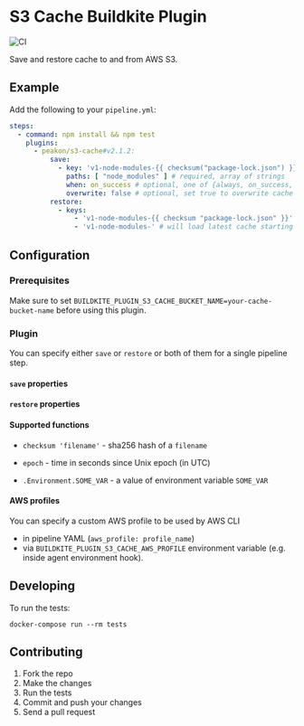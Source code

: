 # S3 Cache Buildkite Plugin

![CI](https://github.com/peakon/s3-cache-buildkite-plugin/workflows/CI/badge.svg?branch=master)

Save and restore cache to and from AWS S3.

## Example

Add the following to your `pipeline.yml`:

```yml
steps:
  - command: npm install && npm test
    plugins:
      - peakon/s3-cache#v2.1.2:
          save:
            - key: 'v1-node-modules-{{ checksum("package-lock.json") }}' # required
              paths: [ "node_modules" ] # required, array of strings
              when: on_success # optional, one of {always, on_success, on_failure}, default: on_success
              overwrite: false # optional, set true to overwrite cache on S3 even if object already exists
          restore:
            - keys:
                - 'v1-node-modules-{{ checksum "package-lock.json" }}'
                - 'v1-node-modules-' # will load latest cache starting with v1-node-modules- (not yet implemented)
```

## Configuration


### Prerequisites

Make sure to set `BUILDKITE_PLUGIN_S3_CACHE_BUCKET_NAME=your-cache-bucket-name` before using this plugin.

### Plugin

You can specify either `save` or `restore` or both of them for a single pipeline step.

#### `save` properties


#### `restore` properties


#### Supported functions

- `checksum 'filename'` - sha256 hash of a `filename`

- `epoch` - time in seconds since Unix epoch (in UTC)

- `.Environment.SOME_VAR` - a value of environment variable `SOME_VAR`


#### AWS profiles

You can specify a custom AWS profile to be used by AWS CLI

- in pipeline YAML (`aws_profile: profile_name`)
- via `BUILDKITE_PLUGIN_S3_CACHE_AWS_PROFILE` environment variable (e.g. inside agent environment hook).

## Developing

To run the tests:

```shell
docker-compose run --rm tests
```

## Contributing

1. Fork the repo
2. Make the changes
3. Run the tests
4. Commit and push your changes
5. Send a pull request
